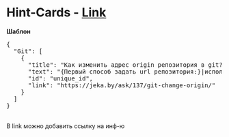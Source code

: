 # Hint-Cards - <a href="https://mokka86coffee.github.io/Hint-Cards/">Link</a>
<b>Шаблон</b><br>
<pre>{
  "Git": [
    {
      "title": "Как изменить адрес origin репозитория в git?",
      "text": "{Первый способ задать url репозитория:}|использовать команду|[git remote set-url origin]|, например:|[git remote set-url origin git@github.com:vicman-wi/wi-backend.git]",
      "id": "unique_id",
      "link": "https://jeka.by/ask/137/git-change-origin/"
    }
  ]
}
</pre>
<br>
В link можно добавить ссылку на инф-ю
